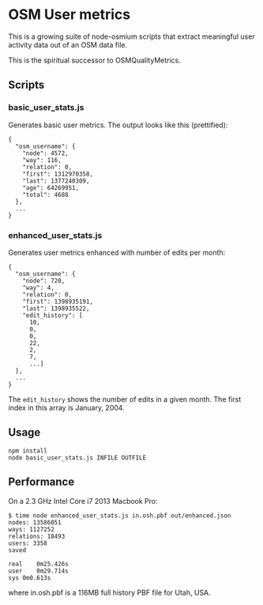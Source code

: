 # OSM User metrics

This is a growing suite of node-osmium scripts that extract meaningful user activity data out of an OSM data file.

This is the spiritual successor to OSMQualityMetrics.

## Scripts

### basic_user_stats.js

Generates basic user metrics. The output looks like this (prettified):

```
{
  "osm_username": {
    "node": 4572,
    "way": 116,
    "relation": 0,
    "first": 1312970358,
    "last": 1377240309,
    "age": 64269951,
    "total": 4688
  },
  ...
}
```

### enhanced_user_stats.js

Generates user metrics enhanced with number of edits per month:

```
{
  "osm_username": {
    "node": 720,
    "way": 4,
    "relation": 0,
    "first": 1398935191,
    "last": 1398935522,
    "edit_history": [
      10,
      0,
      0,
      22,
      2,
      7,
      ...]
  },
  ...
}
```

The `edit_history` shows the number of edits in a given month. The first index in this array is January, 2004.

## Usage

```
npm install
node basic_user_stats.js INFILE OUTFILE
```

## Performance

On a 2.3 GHz Intel Core i7 2013 Macbook Pro:

```
$ time node enhanced_user_stats.js in.osh.pbf out/enhanced.json
nodes: 13586051
ways: 1127252
relations: 18493
users: 3358
saved

real	0m25.426s
user	0m29.714s
sys	0m0.613s
```

where in.osh.pbf is a 116MB full history PBF file for Utah, USA.